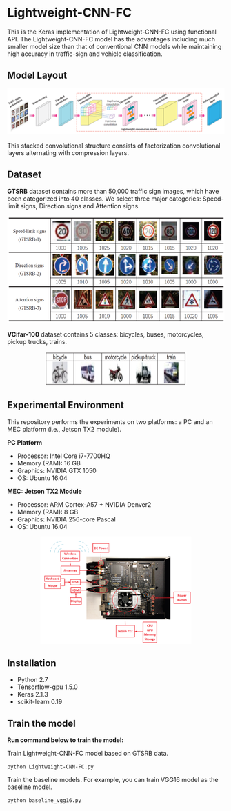 # Lightweight-CNN-FC
This is the Keras implementation of Lightweight-CNN-FC using functional API. The Lightweight-CNN-FC model has the advantages including much smaller model size than that of conventional CNN models while maintaining high accuracy in traffic-sign and vehicle classification.

## Model Layout
![Layout of Lightweight-CNN-FC](https://github.com/zhoujunhao/lightweight-CNN-FC/blob/master/fig/f1.PNG)

This stacked convolutional structure consists of factorization convolutional layers alternating with compression layers.

## Dataset
**GTSRB** dataset contains more than 50,000 traffic sign images, which have been categorized into 40 classes. We select three major categories: Speed-limit signs, Direction signs and Attention signs.

<p align="center">
  <img width="550" height="250" src="https://github.com/zhoujunhao/lightweight-CNN-FC/blob/master/fig/dataset1.PNG">
</p>

**VCifar-100** dataset contains 5 classes: bicycles, buses, motorcycles, pickup trucks, trains.
<p align="center">
  <img width="330" height="80" src="https://github.com/zhoujunhao/lightweight-CNN-FC/blob/master/fig/dataset2.PNG">
</p>

## Experimental Environment

This repository performs the experiments on two platforms: a PC and an MEC platform (i.e., Jetson TX2 module).

**PC Platform**
- Processor: Intel Core i7-7700HQ
- Memory (RAM): 16 GB
- Graphics: NVIDIA GTX 1050
- OS: Ubuntu 16.04

**MEC: Jetson TX2 Module**
- Processor: ARM Cortex-A57 + NVIDIA Denver2
- Memory (RAM): 8 GB
- Graphics: NVIDIA 256-core Pascal
- OS: Ubuntu 16.04

<p align="center">
  <img width="350" height="250" src="https://github.com/zhoujunhao/lightweight-CNN-FC/blob/master/fig/mec.PNG">
</p>

## Installation

- Python 2.7
- Tensorflow-gpu 1.5.0
- Keras 2.1.3
- scikit-learn 0.19

## Train the model

**Run command below to train the model:**

Train Lightweight-CNN-FC model based on GTSRB data.
```
python Lightweight-CNN-FC.py
```
Train the baseline models. For example, you can train VGG16 model as the baseline model.
```
python baseline_vgg16.py
```
